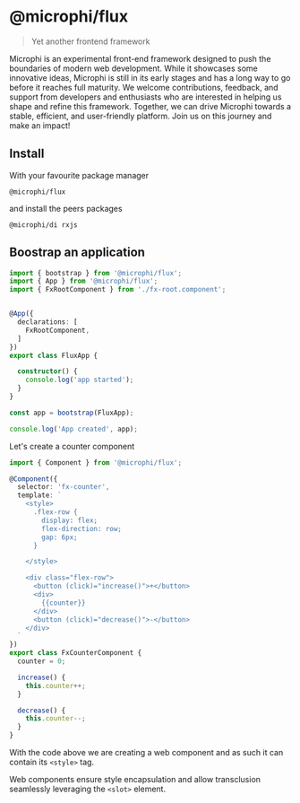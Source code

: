 # @microphi/flux

> Yet another frontend framework

Microphi is an experimental front-end framework designed to push the boundaries of modern web development. While it showcases some innovative ideas, Microphi is still in its early stages and has a long way to go before it reaches full maturity. We welcome contributions, feedback, and support from developers and enthusiasts who are interested in helping us shape and refine this framework. Together, we can drive Microphi towards a stable, efficient, and user-friendly platform. Join us on this journey and make an impact!

## Install
With your favourite package manager
```
@microphi/flux
```
and install the peers packages
```
@microphi/di rxjs
```
## Boostrap an application
```typescript
import { bootstrap } from '@microphi/flux';
import { App } from '@microphi/flux';
import { FxRootComponent } from './fx-root.component';


@App({
  declarations: [
    FxRootComponent,
  ]
})
export class FluxApp {

  constructor() {
    console.log('app started');
  }
}

const app = bootstrap(FluxApp);

console.log('App created', app);
```
Let's create a counter component
```typescript
import { Component } from '@microphi/flux';

@Component({
  selector: 'fx-counter',
  template: `
    <style>
      .flex-row {
        display: flex;
        flex-direction: row;
        gap: 6px;
      }

    </style>

    <div class="flex-row">
      <button (click)="increase()">+</button>
      <div>
        {{counter}}
      </div>
      <button (click)="decrease()">-</button>
    </div>
  `
})
export class FxCounterComponent {
  counter = 0;

  increase() {
    this.counter++;
  }

  decrease() {
    this.counter--;
  }
}
```
With the code above we are creating a web component and as such it can contain its `<style>` tag.

Web components ensure style encapsulation and allow transclusion seamlessly leveraging the `<slot>` element.

```typescript

```

